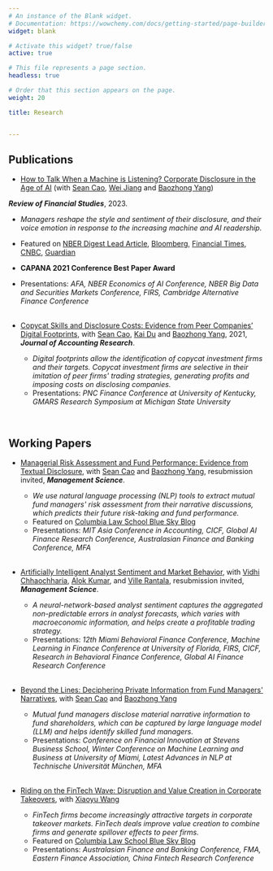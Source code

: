 ```yaml
---
# An instance of the Blank widget.
# Documentation: https://wowchemy.com/docs/getting-started/page-builder/
widget: blank

# Activate this widget? true/false
active: true

# This file represents a page section.
headless: true

# Order that this section appears on the page.
weight: 20

title: Research


---
```


## **Publications**
- [How to Talk When a Machine is Listening? Corporate Disclosure in the Age of AI](https://academic.oup.com/rfs/advance-article-abstract/doi/10.1093/rfs/hhad021/7087110?redirectedFrom=fulltext) (with [Sean Cao](https://sites.google.com/view/seancao/home), [Wei Jiang](http://www.weijiang-finance.com/home) and [Baozhong Yang](https://sites.google.com/view/baozhongyang/))

 **_Review of Financial Studies_**, 2023.
  - *Managers reshape the style and sentiment of their disclosure, and their voice emotion in response to the increasing machine and AI readership.*
  - Featured on [NBER Digest Lead Article](https://www.nber.org/digest-2020-12), [Bloomberg](https://www.bloomberg.com/news/articles/2020-10-20/sweet-talking-ceos-are-starting-to-outsmart-the-robot-analysts), [Financial Times](https://www.ft.com/content/ca086139-8a0f-4d36-a39d-409339227832), [CNBC](https://www.cnbc.com/amp/2020/10/20/corporate-execs-are-talking-differently-on-earnings-calls-to-please-the-machines.html), [Guardian](https://www.theguardian.com/commentisfree/2020/dec/05/companies-are-now-writing-reports-tailored-for-ai-readers-and-it-should-worry-us)
  - **CAPANA 2021 Conference Best Paper Award**
  - Presentations:  *AFA, NBER Economics of AI Conference, NBER Big Data and Securities Markets Conference, FIRS, Cambridge Alternative Finance Conference*   
&nbsp;

- [Copycat Skills and Disclosure Costs: Evidence from Peer Companies’ Digital Footprints](https://onlinelibrary.wiley.com/doi/abs/10.1111/1475-679X.12369), with [Sean Cao](https://sites.google.com/view/seancao/home), [Kai Du](https://sites.google.com/view/kai-du/) and [Baozhong Yang](https://sites.google.com/view/baozhongyang/), 2021,  **_Journal of Accounting Research_**.
  - *Digital footprints allow the identification of copycat investment firms and their targets. Copycat investment firms are selective in their imitation of peer firms' trading strategies, generating profits and imposing costs on disclosing companies.*
  - Presentations:  *PNC Finance Conference at University of Kentucky, GMARS Research Symposium at Michigan State University*
<!--   - Presentations: *CICF 2019, MFA 2020, PNC Finance Conference at University of Kentucky, 16th GMARS Research Symposium at Michigan State University, 2019 Georgia Tech SESARC Conference*   -->
&nbsp;

## **Working Papers**

- [Managerial Risk Assessment and Fund Performance: Evidence from Textual Disclosure](https://papers.ssrn.com/sol3/papers.cfm?abstract_id=4060307), with [Sean Cao](https://sites.google.com/view/seancao/home) and [Baozhong Yang](https://sites.google.com/view/baozhongyang/), resubmission invited, **_Management Science_**.
  - *We use natural language processing (NLP) tools to extract mutual fund managers' risk assessment from their narrative discussions, which predicts their future risk-taking and fund performance.*
  - Featured on [Columbia Law School Blue Sky Blog](https://clsbluesky.law.columbia.edu/2022/04/29/deep-learning-mutual-fund-risk-assessment-and-performance/)
  - Presentations: *MIT Asia Conference in Accounting, CICF,  Global AI Finance Research Conference, Australasian Finance and Banking Conference, MFA*  
&nbsp;

- [Artificially Intelligent Analyst Sentiment and Market Behavior](https://papers.ssrn.com/sol3/papers.cfm?abstract_id=4249442), with [Vidhi Chhaochharia](https://people.miami.edu/profile/vidhi@miami.edu), [Alok Kumar](http://moya.bus.miami.edu/~akumar/), and [Ville Rantala](https://www.villerantala.net/), resubmission invited, **_Management Science_**.
  - *A neural-network-based analyst sentiment captures the aggregated non-predictable errors in analyst forecasts, which varies with macroeconomic information, and helps create a profitable trading strategy.*
  - Presentations: *12th Miami Behavioral Finance Conference, Machine Learning in Finance Conference at University of Florida, FIRS, CICF,  Research in Behavioral Finance Conference, Global AI Finance Research Conference*  
&nbsp;

- [Beyond the Lines: Deciphering Private Information from Fund Managers' Narratives](https://papers.ssrn.com/sol3/papers.cfm?abstract_id=3713966), with [Sean Cao](https://sites.google.com/view/seancao/home) and [Baozhong Yang](https://sites.google.com/view/baozhongyang/)
  - *Mutual fund managers disclose material narrative information to fund shareholders, which can be captured by large language model (LLM) and helps identify skilled fund managers.*
  - Presentations: *Conference on Financial Innovation at Stevens Business School, Winter Conference on Machine Learning and Business at University of Miami, Latest Advances in NLP at Technische Universität München, MFA*   
&nbsp;

- [Riding on the FinTech Wave: Disruption and Value Creation in Corporate Takeovers](https://papers.ssrn.com/sol3/papers.cfm?abstract_id=4033856), with [Xiaoyu Wang](https://www.joannawang-finance.com/)
  - *FinTech firms become increasingly attractive targets in corporate takeover markets. FinTech deals improve value creation to combine firms and generate spillover effects to peer firms.*
  - Featured on [Columbia Law School Blue Sky Blog](https://clsbluesky.law.columbia.edu/2022/03/18/how-fintech-affects-corporate-takeover-markets/)
  - Presentations: *Australasian Finance and Banking Conference, FMA,  Eastern Finance Association, China Fintech Research Conference*\
&nbsp;





